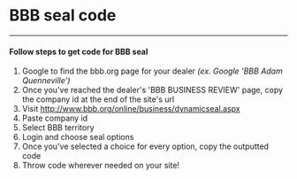 # BBB seal code
***

#### Follow steps to get code for BBB seal
1. Google to find the bbb.org page for your dealer *(ex. Google 'BBB Adam Quenneville')*
2. Once you've reached the dealer's 'BBB BUSINESS REVIEW' page, copy the company id at the end of the site's url 
3. Visit <a href="http://www.bbb.org/online/business/dynamicseal.aspx" target="_blank">http://www.bbb.org/online/business/dynamicseal.aspx</a>
4. Paste company id
5. Select BBB territory
6. Login and choose seal options
7. Once you've selected a choice for every option, copy the outputted code
8. Throw code wherever needed on your site!
